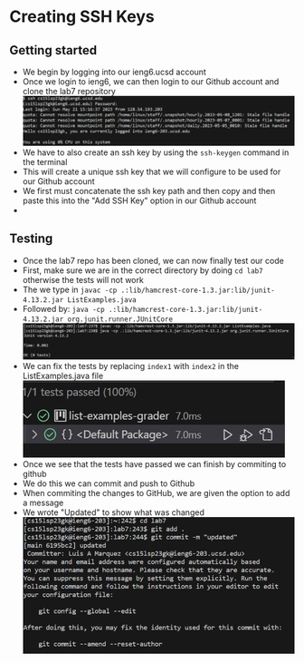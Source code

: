 # Creating SSH Keys

## Getting started
- We begin by logging into our ieng6.ucsd account 
- Once we login to ieng6, we can then login to our Github account and clone the lab7 repository 
![Image](ieng6.png)
- We have to also create an ssh key by using the `ssh-keygen` command in the terminal 
- This will create a unique ssh key that we will configure to be used for our Github account
- We first must concatenate the ssh key path and then copy and then paste this into the "Add SSH Key" option in our Github account
- 

## Testing 
- Once the lab7 repo has been cloned, we can now finally test our code
- First, make sure we are in the correct directory by doing `cd lab7` otherwise the tests will not work 
- The we type in `javac -cp .:lib/hamcrest-core-1.3.jar:lib/junit-4.13.2.jar ListExamples.java`
- Followed by: `java -cp .:lib/hamcrest-core-1.3.jar:lib/junit-4.13.2.jar org.junit.runner.JUnitCore` 
![Image](Lab7test.png)
- We can fix the tests by replacing `index1` with `index2` in the ListExamples.java file
![Image](Test7Passsed.png)
- Once we see that the tests have passed we can finish by commiting to github
- We do this we can commit and push to Github 
- When commiting the changes to GitHub, we are given the option to add a message
- We wrote "Updated" to show what was changed
![Image](GitCommit.png)


